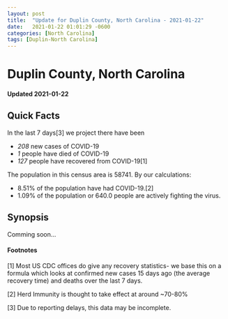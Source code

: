 ```yaml
---
layout: post
title:  "Update for Duplin County, North Carolina - 2021-01-22"
date:   2021-01-22 01:01:29 -0600
categories: [North Carolina]
tags: [Duplin-North Carolina]
---
```


# Duplin County, North Carolina
#### Updated 2021-01-22

## Quick Facts

In the last 7 days[3] we project there have been
- *208* new cases of COVID-19
- *1* people have died of COVID-19
- *127* people have recovered from COVID-19[1]

The population in this census area is 58741. By our calculations:
- 8.51% of the population have had COVID-19.[2]
- 1.09% of the population or 640.0 people are actively fighting the virus.

## Synopsis

Comming soon...


#### Footnotes

[1] Most US CDC offices do give any recovery statistics- we base this on a formula which looks at confirmed new cases
15 days ago (the average recovery time) and deaths over the last 7 days.

[2] Herd Immunity is thought to take effect at around ~70-80%

[3] Due to reporting delays, this data may be incomplete.
 
    